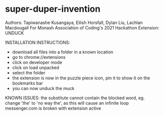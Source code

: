 # super-duper-invention
Authors: Tapiwanashe Kusangaya, Eilish Horsfall, Dylan Liu, Lachlan Macdougall
For Monash Association of Coding's 2021 Hackathon
Extension: UNDUCK

INSTALLATION INSTRUCTIONS:
- download all files into a folder in a known location
- go to chrome://extensions
- click on developer mode
- click on load unpacked
- select the folder
- the extension is now in the puzzle piece icon, pin it to show it on the bookmarks bar
- you can now unduck the muck

KNOWN ISSUES: 
the substitute cannot contain the blocked word, eg. change 'the' to 'no way the', as this will cause an infinite loop
messenger.com is broken with extension active